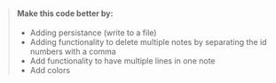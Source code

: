 > #### Make this code better by:
>
> - Adding persistance (write to a file)
> - Adding functionality to delete multiple notes by separating the id numbers with a comma
> - Add functionality to have multiple lines in one note
> - Add colors
